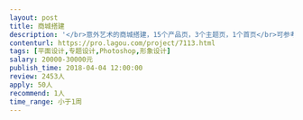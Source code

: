 ```yaml
---                
layout: post       
title: 商城搭建           
description: '</br>意外艺术的商城搭建，15个产品页，3个主题页，1个首页</br>可参考的竞品可从书籍类生活美学家居类等轻奢类品类中寻找</br>公司定位为轻奢，目标人群为新中产阶级</br>'     
contenturl: https://pro.lagou.com/project/7113.html      
tags: [平面设计,专题设计,Photoshop,形象设计]            
salary: 20000-30000元          
publish_time: 2018-04-04 12:00:00         
review: 2453人                   
apply: 50人                   
recommend: 1人                   
time_range: 小于1周              
---                 
```

